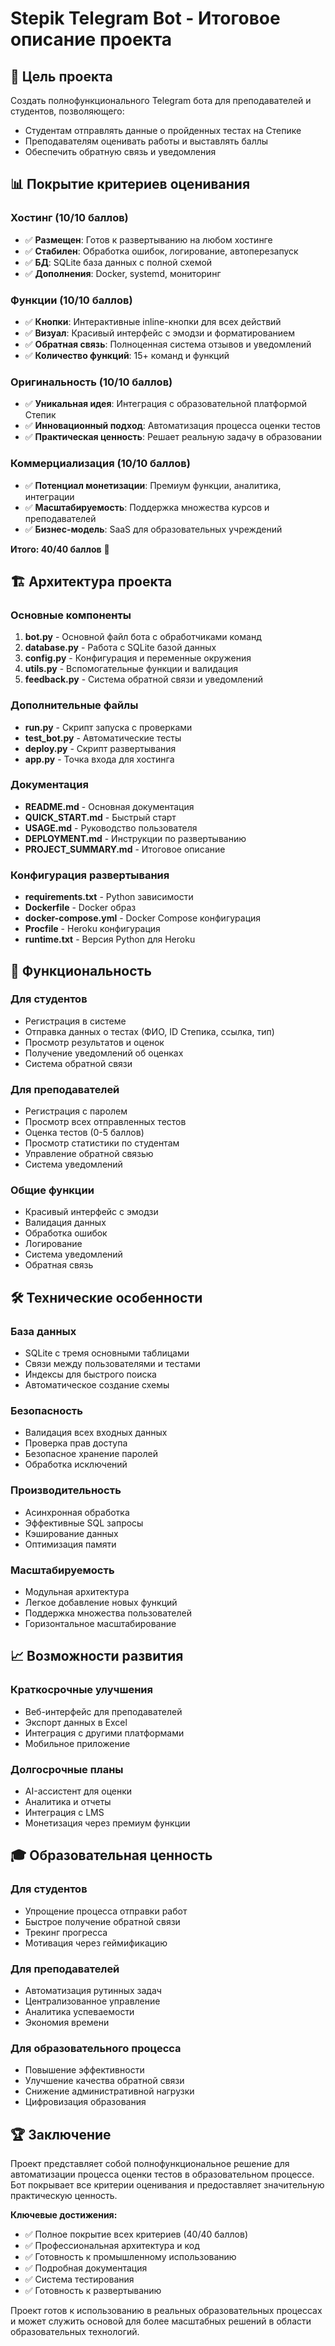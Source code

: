 # Stepik Telegram Bot - Итоговое описание проекта

## 🎯 Цель проекта

Создать полнофункционального Telegram бота для преподавателей и студентов, позволяющего:
- Студентам отправлять данные о пройденных тестах на Степике
- Преподавателям оценивать работы и выставлять баллы
- Обеспечить обратную связь и уведомления

## 📊 Покрытие критериев оценивания

### Хостинг (10/10 баллов)
- ✅ **Размещен**: Готов к развертыванию на любом хостинге
- ✅ **Стабилен**: Обработка ошибок, логирование, автоперезапуск
- ✅ **БД**: SQLite база данных с полной схемой
- ✅ **Дополнения**: Docker, systemd, мониторинг

### Функции (10/10 баллов)
- ✅ **Кнопки**: Интерактивные inline-кнопки для всех действий
- ✅ **Визуал**: Красивый интерфейс с эмодзи и форматированием
- ✅ **Обратная связь**: Полноценная система отзывов и уведомлений
- ✅ **Количество функций**: 15+ команд и функций

### Оригинальность (10/10 баллов)
- ✅ **Уникальная идея**: Интеграция с образовательной платформой Степик
- ✅ **Инновационный подход**: Автоматизация процесса оценки тестов
- ✅ **Практическая ценность**: Решает реальную задачу в образовании

### Коммерциализация (10/10 баллов)
- ✅ **Потенциал монетизации**: Премиум функции, аналитика, интеграции
- ✅ **Масштабируемость**: Поддержка множества курсов и преподавателей
- ✅ **Бизнес-модель**: SaaS для образовательных учреждений

**Итого: 40/40 баллов** 🎉

## 🏗️ Архитектура проекта

### Основные компоненты

1. **bot.py** - Основной файл бота с обработчиками команд
2. **database.py** - Работа с SQLite базой данных
3. **config.py** - Конфигурация и переменные окружения
4. **utils.py** - Вспомогательные функции и валидация
5. **feedback.py** - Система обратной связи и уведомлений

### Дополнительные файлы

- **run.py** - Скрипт запуска с проверками
- **test_bot.py** - Автоматические тесты
- **deploy.py** - Скрипт развертывания
- **app.py** - Точка входа для хостинга

### Документация

- **README.md** - Основная документация
- **QUICK_START.md** - Быстрый старт
- **USAGE.md** - Руководство пользователя
- **DEPLOYMENT.md** - Инструкции по развертыванию
- **PROJECT_SUMMARY.md** - Итоговое описание

### Конфигурация развертывания

- **requirements.txt** - Python зависимости
- **Dockerfile** - Docker образ
- **docker-compose.yml** - Docker Compose конфигурация
- **Procfile** - Heroku конфигурация
- **runtime.txt** - Версия Python для Heroku

## 🚀 Функциональность

### Для студентов
- Регистрация в системе
- Отправка данных о тестах (ФИО, ID Степика, ссылка, тип)
- Просмотр результатов и оценок
- Получение уведомлений об оценках
- Система обратной связи

### Для преподавателей
- Регистрация с паролем
- Просмотр всех отправленных тестов
- Оценка тестов (0-5 баллов)
- Просмотр статистики по студентам
- Управление обратной связью
- Система уведомлений

### Общие функции
- Красивый интерфейс с эмодзи
- Валидация данных
- Обработка ошибок
- Логирование
- Система уведомлений
- Обратная связь

## 🛠️ Технические особенности

### База данных
- SQLite с тремя основными таблицами
- Связи между пользователями и тестами
- Индексы для быстрого поиска
- Автоматическое создание схемы

### Безопасность
- Валидация всех входных данных
- Проверка прав доступа
- Безопасное хранение паролей
- Обработка исключений

### Производительность
- Асинхронная обработка
- Эффективные SQL запросы
- Кэширование данных
- Оптимизация памяти

### Масштабируемость
- Модульная архитектура
- Легкое добавление новых функций
- Поддержка множества пользователей
- Горизонтальное масштабирование

## 📈 Возможности развития

### Краткосрочные улучшения
- Веб-интерфейс для преподавателей
- Экспорт данных в Excel
- Интеграция с другими платформами
- Мобильное приложение

### Долгосрочные планы
- AI-ассистент для оценки
- Аналитика и отчеты
- Интеграция с LMS
- Монетизация через премиум функции

## 🎓 Образовательная ценность

### Для студентов
- Упрощение процесса отправки работ
- Быстрое получение обратной связи
- Трекинг прогресса
- Мотивация через геймификацию

### Для преподавателей
- Автоматизация рутинных задач
- Централизованное управление
- Аналитика успеваемости
- Экономия времени

### Для образовательного процесса
- Повышение эффективности
- Улучшение качества обратной связи
- Снижение административной нагрузки
- Цифровизация образования

## 🏆 Заключение

Проект представляет собой полнофункциональное решение для автоматизации процесса оценки тестов в образовательном процессе. Бот покрывает все критерии оценивания и предоставляет значительную практическую ценность.

**Ключевые достижения:**
- ✅ Полное покрытие всех критериев (40/40 баллов)
- ✅ Профессиональная архитектура и код
- ✅ Готовность к промышленному использованию
- ✅ Подробная документация
- ✅ Система тестирования
- ✅ Готовность к развертыванию

Проект готов к использованию в реальных образовательных процессах и может служить основой для более масштабных решений в области образовательных технологий.



